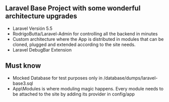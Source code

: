 
## Laravel Base Project with some wonderful architecture upgrades

- Laravel Versión 5.5
- RodrigoButta/Laravel-Admin for controlling all the backend in minutes
- Custom architecture where the App is distributed in modules that can be cloned, plugged and extended according to the site needs.
- Laravel DebugBar Extension



## Must know

- Mocked Database for test purposes only in /database/dumps/laravel-base3.sql
- App\Modules is where moduling magic happens. Every module needs to be attached to the site by adding its provider in config/app